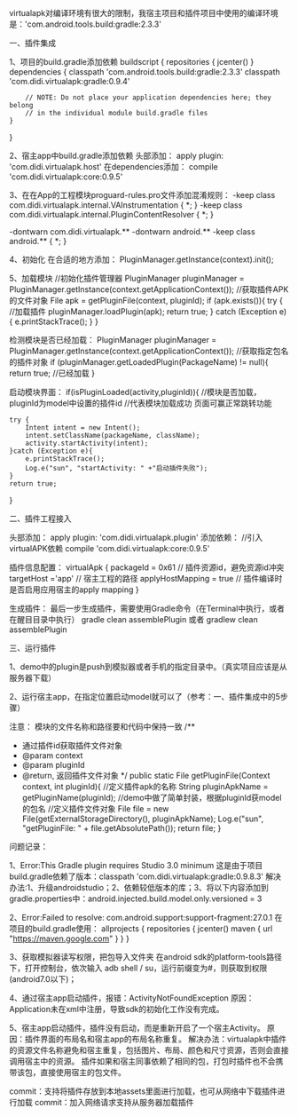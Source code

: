 
virtualapk对编译环境有很大的限制，我宿主项目和插件项目中使用的编译环境是：'com.android.tools.build:gradle:2.3.3'

一、插件集成

1、项目的build.gradle添加依赖
buildscript {
    repositories {
        jcenter()
    }
    dependencies {
        classpath 'com.android.tools.build:gradle:2.3.3'
        classpath 'com.didi.virtualapk:gradle:0.9.4'

        // NOTE: Do not place your application dependencies here; they belong
        // in the individual module build.gradle files
    }
}

2、宿主app中build.gradle添加依赖
头部添加：
apply plugin: 'com.didi.virtualapk.host'
在dependencies添加：
compile 'com.didi.virtualapk:core:0.9.5'


3、在在App的工程模块proguard-rules.pro文件添加混淆规则：
-keep class com.didi.virtualapk.internal.VAInstrumentation { *; }
-keep class com.didi.virtualapk.internal.PluginContentResolver { *; }

-dontwarn com.didi.virtualapk.**
-dontwarn android.**
-keep class android.** { *; }

4、初始化
在合适的地方添加：
PluginManager.getInstance(context).init();

5、加载模块
//初始化插件管理器
PluginManager pluginManager = PluginManager.getInstance(context.getApplicationContext());
//获取插件APK的文件对象
File apk = getPluginFile(context, pluginId);
if (apk.exists()){
    try {
        //加载插件
        pluginManager.loadPlugin(apk);
        return true;
    } catch (Exception e) {
        e.printStackTrace();
    }
}

检测模块是否已经加载：
PluginManager pluginManager = PluginManager.getInstance(context.getApplicationContext());
//获取指定包名的插件对象
if (pluginManager.getLoadedPlugin(PackageName) != null){
    return true; //已经加载
}

启动模块界面：
if(isPluginLoaded(activity,pluginId)){ //模块是否加载，pluginId为model中设置的插件id
    //代表模块加载成功 页面可赢正常跳转功能

    try {
        Intent intent = new Intent();
        intent.setClassName(packageName, className);
        activity.startActivity(intent);
    }catch (Exception e){
        e.printStackTrace();
        Log.e("sun", "startActivity: " +"启动插件失败");
    }
    return true;
}


二、插件工程接入

头部添加：
apply plugin: 'com.didi.virtualapk.plugin'
添加依赖：
//引入virtualAPK依赖
compile 'com.didi.virtualapk:core:0.9.5'

插件信息配置：
virtualApk {
    packageId = 0x61             // 插件资源id，避免资源id冲突
    targetHost ='app'            // 宿主工程的路径
    applyHostMapping = true      // 插件编译时是否启用应用宿主的apply mapping
}

生成插件：
最后一步生成插件，需要使用Gradle命令（在Terminal中执行，或者在醒目目录中执行）
gradle clean assemblePlugin
或者
gradlew clean assemblePlugin


三、运行插件

1、demo中的plugin是push到模拟器或者手机的指定目录中。（真实项目应该是从服务器下载）

2、运行宿主app，在指定位置启动model就可以了（参考：一、插件集成中的5步骤）

注意：
模块的文件名称和路径要和代码中保持一致
/**
 * 通过插件id获取插件文件对象
 * @param context
 * @param pluginId
 * @return, 返回插件文件对象
 */
public static File getPluginFile(Context context, int pluginId){
    //定义插件apk的名称
    String pluginApkName = getPluginName(pluginId);  //demo中做了简单封装，根据pluginId获model的包名
    //定义插件文件对象
    File file = new File(getExternalStorageDirectory(), pluginApkName);
    Log.e("sun", "getPluginFile: " +  file.getAbsolutePath());
    return file;
}

问题记录：

1、Error:This Gradle plugin requires Studio 3.0 minimum
这是由于项目build.gradle依赖了版本：classpath 'com.didi.virtualapk:gradle:0.9.8.3'
解决办法:1、升级androidstudio；2、依赖较低版本的库；3、将以下内容添加到gradle.properties中：android.injected.build.model.only.versioned = 3

2、Error:Failed to resolve: com.android.support:support-fragment:27.0.1
在项目的build.gradle使用：
allprojects {
    repositories {
        jcenter()
        maven { url "https://maven.google.com" }
    }
}

3、获取模拟器读写权限，把包导入文件夹
在android sdk的platform-tools路径下，打开控制台，依次输入 adb shell / su，运行前缀变为#，则获取到权限  (android7.0以下)；

4、通过宿主app启动插件，报错：ActivityNotFoundException
原因：Application未在xml中注册，导致sdk的初始化工作没有完成。

5、宿主app启动插件，插件没有启动，而是重新开启了一个宿主Activity。
原因：插件界面的布局名和宿主app的布局名称重复。
解决办法：virtualapk中插件的资源文件名称避免和宿主重复，包括图片、布局、颜色和尺寸资源，否则会直接调用宿主中的资源。
插件如果和宿主同事依赖了相同的包，打包时插件也不会携带该包，直接使用宿主的包文件。



commit：支持将插件存放到本地assets里面进行加载，也可从网络中下载插件进行加载
commit：加入网络请求支持从服务器加载插件



